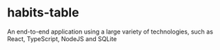 # habits-table
An end-to-end application using a large variety of technologies, such as React, TypeScript, NodeJS and SQLite
